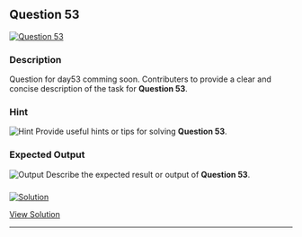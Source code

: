 


## Question 53
<a href="https://github.com/alishgosai/Python-Exercise-and-Solutions/blob/master/questions/Question53.md" target="_blank">
  <img src="https://img.shields.io/badge/Question-53-purple?style=for-the-badge&logoSize=60" alt="Question 53">
</a>

### **Description**
Question for day53 comming soon.
Contributers to provide a clear and concise description of the task for **Question 53**.

### **Hint**
![Hint](https://img.shields.io/badge/Hint:-blue)
Provide useful hints or tips for solving **Question 53**.

### **Expected Output**
![Output](https://img.shields.io/badge/Output:-blue)
Describe the expected result or output of **Question 53**.

### <a href="https://github.com/alishgosai/Python-Exercise-and-Solutions/blob/master/solutions/Solution53.js" target="_blank">
  <img src="https://img.shields.io/badge/Solution-1f8e00?style=for-the-badge&logo=solution&logoColor=white" alt="Solution">
</a>

<a href="https://github.com/alishgosai/Python-Exercise-and-Solutions/blob/master/solutions/Solution53.js" target="_blank">View Solution</a>

---

